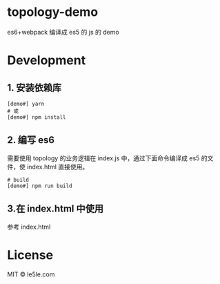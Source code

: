 # topology-demo

es6+webpack 编译成 es5 的 js 的 demo

# Development

## 1. 安装依赖库

```
[demo#] yarn
# 或
[demo#] npm install

```

## 2. 编写 es6

需要使用 topology 的业务逻辑在 index.js 中，通过下面命令编译成 es5 的文件，使 index.html 直接使用。

```
# build
[demo#] npm run build

```

## 3.在 index.html 中使用

参考 index.html

# License

MIT © le5le.com
